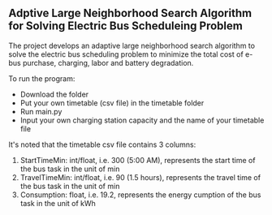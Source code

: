 ## Adptive Large Neighborhood Search Algorithm for Solving Electric Bus Scheduleing Problem

The project develops an adaptive large neighborhood search algorithm to solve the electric bus scheduling problem to 
minimize the total cost of e-bus purchase, charging, labor and battery degradation.

To run the program:
- Download the folder 
- Put your own timetable (csv file) in the timetable folder
- Run main.py
- Input your own charging station capacity and the name of your timetable file

It's noted that the timetable csv file contains 3 columns:
1. StartTimeMin: int/float, i.e. 300 (5:00 AM), represents the start time of the bus task in the unit of min
2. TravelTimeMin: int/float, i.e. 90 (1.5 hours), represents the travel time of the bus task in the unit of min
3. Consumption: float, i.e. 19.2, represents the energy cumption of the bus task in the unit of kWh

